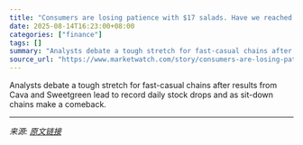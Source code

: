 ```yaml
---
title: "Consumers are losing patience with $17 salads. Have we reached peak ‘slop bowl’?"
date: 2025-08-14T16:23:00+08:00
categories: ["finance"]
tags: []
summary: "Analysts debate a tough stretch for fast-casual chains after results from Cava and Sweetgreen lead to record daily stock drops and as sit-down chains make a comeback."
source_url: "https://www.marketwatch.com/story/consumers-are-losing-patience-with-17-salads-have-we-reached-peak-slop-bowl-4d68aaa9?mod=mw_rss_topstories"
---
```


Analysts debate a tough stretch for fast-casual chains after results from Cava and Sweetgreen lead to record daily stock drops and as sit-down chains make a comeback.

---

*来源: [原文链接](https://www.marketwatch.com/story/consumers-are-losing-patience-with-17-salads-have-we-reached-peak-slop-bowl-4d68aaa9?mod=mw_rss_topstories)*

